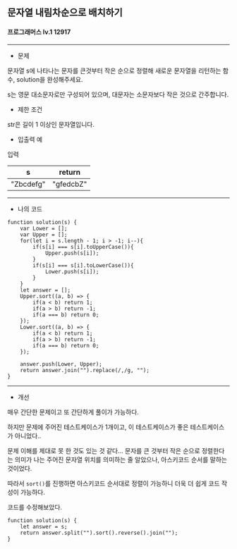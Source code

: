 ## 문자열 내림차순으로 배치하기
#### 프로그래머스 lv.1 12917
------
* 문제

문자열 s에 나타나는 문자를 큰것부터 작은 순으로 정렬해 새로운 문자열을 리턴하는 함수, solution을 완성해주세요.

s는 영문 대소문자로만 구성되어 있으며, 대문자는 소문자보다 작은 것으로 간주합니다.

* 제한 조건

str은 길이 1 이상인 문자열입니다.

* 입출력 예

입력 

|s|return|
|------|---|
|"Zbcdefg"|"gfedcbZ"|



-----

* 나의 코드
```
function solution(s) {
    var Lower = [];
    var Upper = [];
    for(let i = s.length - 1; i > -1; i--){
        if(s[i] === s[i].toUpperCase()){
            Upper.push(s[i]);
        }
        if(s[i] === s[i].toLowerCase()){
            Lower.push(s[i]);
        }
    }
    let answer = [];
    Upper.sort((a, b) => {
        if(a < b) return 1;
        if(a > b) return -1;
        if(a === b) return 0;
    });
    Lower.sort((a, b) => {
        if(a < b) return 1;
        if(a > b) return -1;
        if(a === b) return 0;
    });

    answer.push(Lower, Upper);
    return answer.join("").replace(/,/g, "");
}
```
----
* 개선

매우 간단한 문제이고 또 간단하게 풀이가 가능하다.

하지만 문제에 주어진 테스트케이스가 1개이고, 이 테스트케이스가 좋은 테스트케이스가 아니었다..

문제 이해를 제대로 못 한 것도 있는 것 같다...
문자를 큰 것부터 작은 순으로 정렬한다는 의미가 나는 주어진 문자열 위치를 의미하는 줄 알았으나, 아스키코드 순서를 말하는 것이었다.

따라서 `sort()`를 진행하면 아스키코드 순서대로 정렬이 가능하니 더욱 더 쉽게 코드 작성이 가능하다.

코드를 수정해보았다.

```
function solution(s) {
    let answer = s;
    return answer.split("").sort().reverse().join("");
}
```
